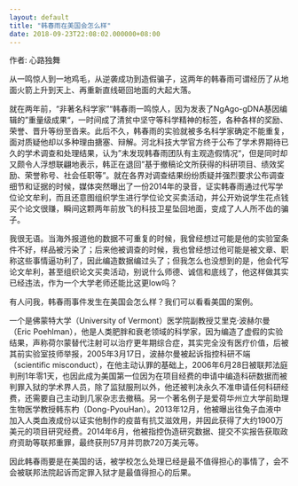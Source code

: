 ```yaml
---
layout: default
title: "韩春雨在美国会怎么样"
date: 2018-09-23T22:08:02.000000+08:00
---
```


作者: 心路独舞

从一鸣惊人到一地鸡毛，从逆袭成功到造假骗子，这两年的韩春雨可谓经历了从地面火箭上升到天上、再重新直线砸回地面的大起大落。

就在两年前，‌‌“非著名科学家‌‌”‌‌“韩春雨一鸣惊人，因为发表了NgAgo-gDNA基因编辑的‌‌”重量级成果‌‌“，一时间成了清贫中坚守等科学精神的标签，各种各样的奖励、荣誉、晋升等纷至沓来。此后不久，韩春雨的实验就被多名科学家确定不能重复，面对质疑他却以多种理由搪塞、辩解。河北科技大学官方终于公布了学术界期待已久的学术调查和处理结果，认为‌‌”未发现韩春雨团队有主观造假情况‌‌“，但是同时却又颇令人浮想联翩地表示，韩正在退回‌‌”基于撤稿论文所获得的科研项目、绩效奖励、荣誉称号、社会任职等‌”。就在各界对调查结果纷纷质疑并强烈要求公布调查细节和证据的时候，媒体突然曝出了一份2014年的录音，证实韩春雨通过代写学位论文牟利，而且还意图组织学生进行学位论文买卖活动，并公开劝说学生花点钱买个论文很赚，瞬间这颗两年前放飞的科技卫星坠回地面，变成了人人所不齿的骗子。

我很无语。当海外报道他的数据不可重复的时候，我曾经想过可能是他的实验室条件不好，样品被污染了；后来他被调查的时候，我也曾经想过他可能是被文章、职称这些事情逼功利了，因此编造数据编过头了；但我怎么也没想到的是，他会代写论文牟利，甚至组织论文买卖活动，别说什么师德、诚信和底线了，他这样做其实已经违法，作为一个大学老师还能比这更low吗？

有人问我，韩春雨事件发生在美国会怎么样？我们可以看看美国的案例。

一个是佛蒙特大学（University of Vermont）医学院副教授艾里克·波赫尔曼（Eric Poehlman），他是人类肥胖和衰老领域的科学家，因为编造了虚假的实验结果，声称荷尔蒙替代注射可以治疗更年期综合症，其实完全没有医疗价值，后被其前实验室技师举报，2005年3月17日，波赫尔曼被起诉指控科研不端（scientific misconduct），在他主动认罪的基础上，2006年6月28日被联邦法庭判刑1年零1天，也因此成为美国第一位因为在项目经费的申请中编造科研数据而被判罪入狱的学术界人员，除了监狱服刑以外，他还被判决永久不准申请任何科研经费，还需要自己主动到几家杂志去撤稿。另一个著名例子是爱荷华州立大学前助理生物医学教授韩东杓（Dong-PyouHan）。2013年12月，他被曝出往兔子血液中加入人类血液成份以证实他制作的疫苗有抗艾滋效用，并因此获得了大约1900万美元的项目研究经费。2014年6月，他被指控伪造研究数据、提交不实报告获取政府资助等联邦重罪，最终获刑57月并罚款720万美元等。

因此韩春雨要是在美国的话，被学校怎么处理已经是最不值得担心的事情了，会不会被联邦法院起诉而定罪入狱才是最值得担心的后果。

